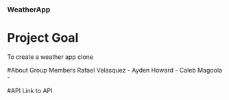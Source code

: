 ### WeatherApp

# Project Goal
To create a weather app clone 

#About Group Members
Rafael Velasquez -
Ayden Howard -
Caleb Magoola - 

#API
Link to API
